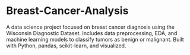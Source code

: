 # Breast-Cancer-Analysis
A data science project focused on breast cancer diagnosis using the Wisconsin Diagnostic Dataset. Includes data preprocessing, EDA, and machine learning models to classify tumors as benign or malignant. Built with Python, pandas, scikit-learn, and visualized.
